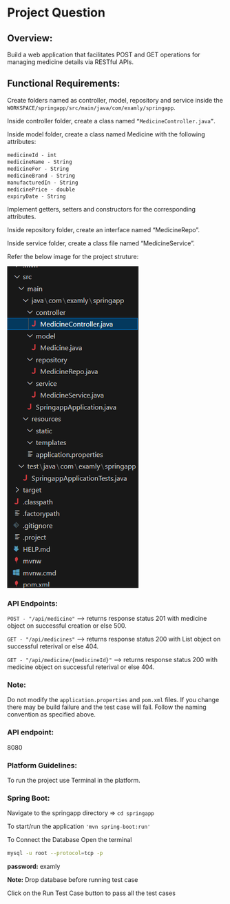 # Project Question

## Overview:

Build a web application that facilitates POST and GET  operations for managing medicine details via RESTful APIs.


## Functional Requirements:

Create  folders named as controller, model, repository and service inside the `WORKSPACE/springapp/src/main/java/com/examly/springapp`.

Inside controller folder, create a class named `“MedicineController.java”`.

Inside model folder, create a class named Medicine with the following attributes:

```
medicineId - int
medicineName - String
medicineFor - String
medicineBrand - String
manufacturedIn - String
medicinePrice - double
expiryDate - String
```

 Implement getters, setters and constructors for the corresponding attributes.

 Inside repository folder, create an interface named “MedicineRepo”.

 Inside service folder, create a class file named “MedicineService”.



Refer the below image for the project struture:

![alt text](image.png)




### API Endpoints:

`POST - "/api/medicine"` --> returns response status 201 with medicine object on successful creation or else 500. 

`GET - "/api/medicines"` -->    returns response status 200 with List <Medicine> object on successful reterival or else 404.

`GET - "/api/medicine/{medicineId}"` -->   returns response status 200 with medicine object on successful reterival or else 404.



### Note:

Do not modify the `application.properties` and `pom.xml` files. If you change there may be build failure and the test case will fail. Follow the naming convention as specified above.



### API endpoint:

8080



### Platform Guidelines:

To run the project use Terminal in the platform.



### Spring Boot:

Navigate to the springapp directory => `cd springapp`

To start/run the application `'mvn spring-boot:run'`



To Connect the Database Open the terminal

```sh
mysql -u root --protocol=tcp -p
```

**password:** examly



**Note:** Drop database before running test case



Click on the Run Test Case button to pass all the test cases

